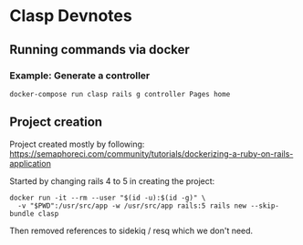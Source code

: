 # Clasp Devnotes

## Running commands via docker 

### Example: Generate a controller

`docker-compose run clasp rails g controller Pages home`


## Project creation

Project created mostly by following: https://semaphoreci.com/community/tutorials/dockerizing-a-ruby-on-rails-application

Started by changing rails 4 to 5 in creating the project:

```
docker run -it --rm --user "$(id -u):$(id -g)" \
  -v "$PWD":/usr/src/app -w /usr/src/app rails:5 rails new --skip-bundle clasp
```

Then removed references to sidekiq / resq which we don't need.
